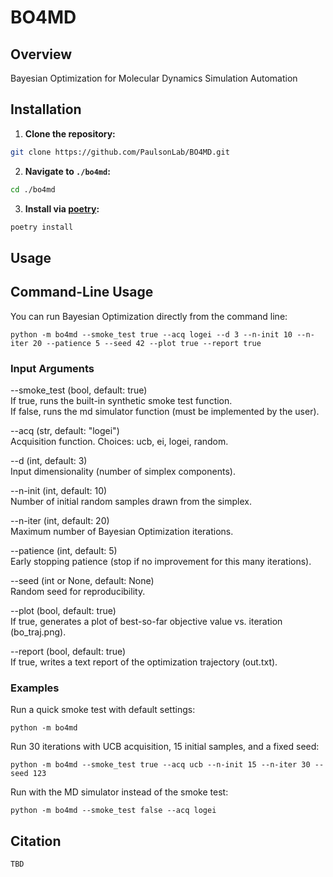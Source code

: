 # BO4MD

## Overview
Bayesian Optimization for Molecular Dynamics Simulation Automation

## Installation
1. **Clone the repository:**
```sh
git clone https://github.com/PaulsonLab/BO4MD.git
```
2. **Navigate to `./bo4md`:**
```sh
cd ./bo4md
```
3. **Install via [poetry](https://python-poetry.org/):**
```sh
poetry install
```


## Usage
## Command-Line Usage

You can run Bayesian Optimization directly from the command line:

    python -m bo4md --smoke_test true --acq logei --d 3 --n-init 10 --n-iter 20 --patience 5 --seed 42 --plot true --report true

### Input Arguments

--smoke_test (bool, default: true)  
    If true, runs the built-in synthetic smoke test function.  
    If false, runs the md simulator function (must be implemented by the user).  

--acq (str, default: "logei")  
    Acquisition function. Choices: ucb, ei, logei, random.  

--d (int, default: 3)  
    Input dimensionality (number of simplex components).  

--n-init (int, default: 10)  
    Number of initial random samples drawn from the simplex.  

--n-iter (int, default: 20)  
    Maximum number of Bayesian Optimization iterations.  

--patience (int, default: 5)  
    Early stopping patience (stop if no improvement for this many iterations).  

--seed (int or None, default: None)  
    Random seed for reproducibility.  

--plot (bool, default: true)  
    If true, generates a plot of best-so-far objective value vs. iteration (bo_traj.png).  

--report (bool, default: true)  
    If true, writes a text report of the optimization trajectory (out.txt).  

### Examples

Run a quick smoke test with default settings:

    python -m bo4md

Run 30 iterations with UCB acquisition, 15 initial samples, and a fixed seed:

    python -m bo4md --smoke_test true --acq ucb --n-init 15 --n-iter 30 --seed 123

Run with the MD simulator instead of the smoke test:

    python -m bo4md --smoke_test false --acq logei


## Citation
```
TBD
```
